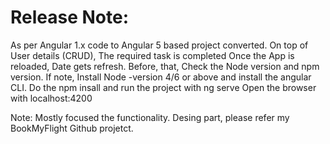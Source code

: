 Release Note:
============
As per Angular 1.x code to Angular 5 based project converted.
On top of  User details (CRUD), The required task is completed Once the App is reloaded, Date gets refresh.
Before, that, Check the Node version and npm version.
If note, Install Node -version 4/6 or above and install the angular CLI.
Do the npm insall and run the project with ng serve
Open the browser with localhost:4200


Note: Mostly focused the functionality. Desing part,  please refer my BookMyFlight Github projetct.
